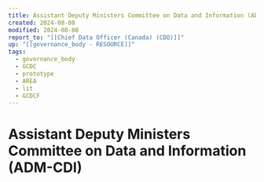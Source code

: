 ```yaml
---
title: Assistant Deputy Ministers Committee on Data and Information (ADM-CDI)
created: 2024-08-08
modified: 2024-08-08
report_to: "[[Chief Data Officer (Canada) (CDO)]]"
up: "[[governance_body - RESOURCE]]"
tags:
  - governance_body
  - GCDC
  - prototype
  - AREA
  - lit
  - GCDCF
---
```

# Assistant Deputy Ministers Committee on Data and Information (ADM-CDI)
